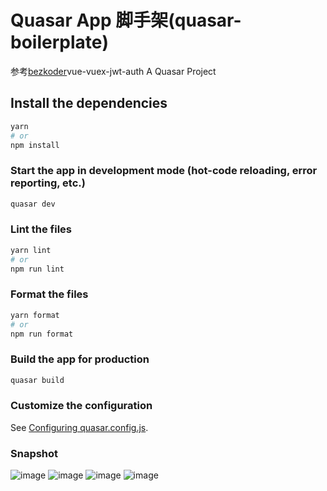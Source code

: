 # Quasar App 脚手架(quasar-boilerplate)
参考[bezkoder](https://github.com/bezkoder/vue-vuex-jwt-auth.git)vue-vuex-jwt-auth
A Quasar Project

## Install the dependencies
```bash
yarn
# or
npm install
```

### Start the app in development mode (hot-code reloading, error reporting, etc.)
```bash
quasar dev
```


### Lint the files
```bash
yarn lint
# or
npm run lint
```


### Format the files
```bash
yarn format
# or
npm run format
```



### Build the app for production
```bash
quasar build
```

### Customize the configuration
See [Configuring quasar.config.js](https://v2.quasar.dev/quasar-cli-webpack/quasar-config-js).
### Snapshot
![image](https://user-images.githubusercontent.com/19374409/185283591-bf0bee2a-022d-49c1-9654-e2f18891d499.png)
![image](https://user-images.githubusercontent.com/19374409/185283622-9108d8de-b68e-4cf9-b118-daa2ecc3592d.png)
![image](https://user-images.githubusercontent.com/19374409/185283679-7190b47c-2c69-4b10-ad28-a86a2a953e3b.png)
![image](https://user-images.githubusercontent.com/19374409/185283743-1278e24d-9bdd-4875-86d5-3d734c8e6ffb.png)

